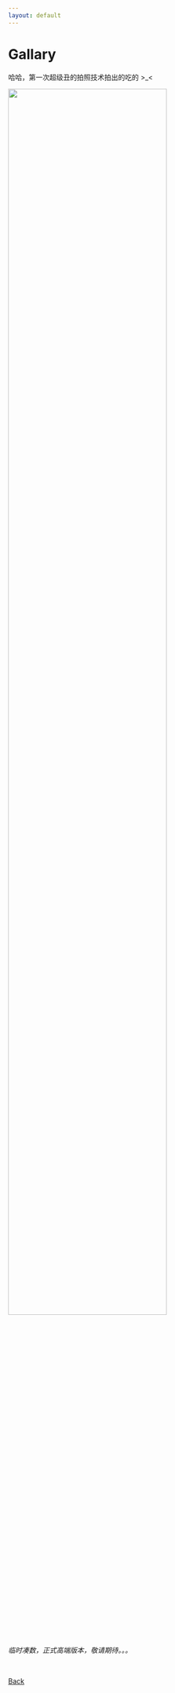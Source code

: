 ```yaml
---
layout: default
---
```


# Gallary

哈哈，第一次超级丑的拍照技术拍出的吃的 >_<
<br>

<img style="width: 80%" src="assets/img/20180412.jpg">

<br>
<br>
<br>

*临时凑数，正式高端版本，敬请期待。。。*

<br>


[Back](./index)
